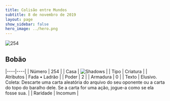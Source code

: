 ```yaml
---
title: Colisão entre Mundos
subtitle: 8 de novembro de 2019
layout: page
show_sidebar: false
hero_image: ../hero.png
---
```


![254](https://cdn.keyforgegame.com/media/card_front/pt/452_254_P8RR2MR4WJH4_pt.png)

## Bobão

|----|----|
| Número | 254 |
| Casa | ![Shadows](https://archonarcana.com/images/thumb/e/ee/Shadows.png/22px-Shadows.png "Sombras") |
| Tipo | Criatura |
| Atributos | Fada • Ladrão |
| Poder | 2 |
| Armadura | 0 |
| Texto | Elusivo. Coleta: Descarte uma carta aleatória do arquivo do seu oponente ou a carta do topo do baralho dele. Se a carta for uma ação, jogue-a como se ela fosse sua. |
| Raridade | Incomum |
